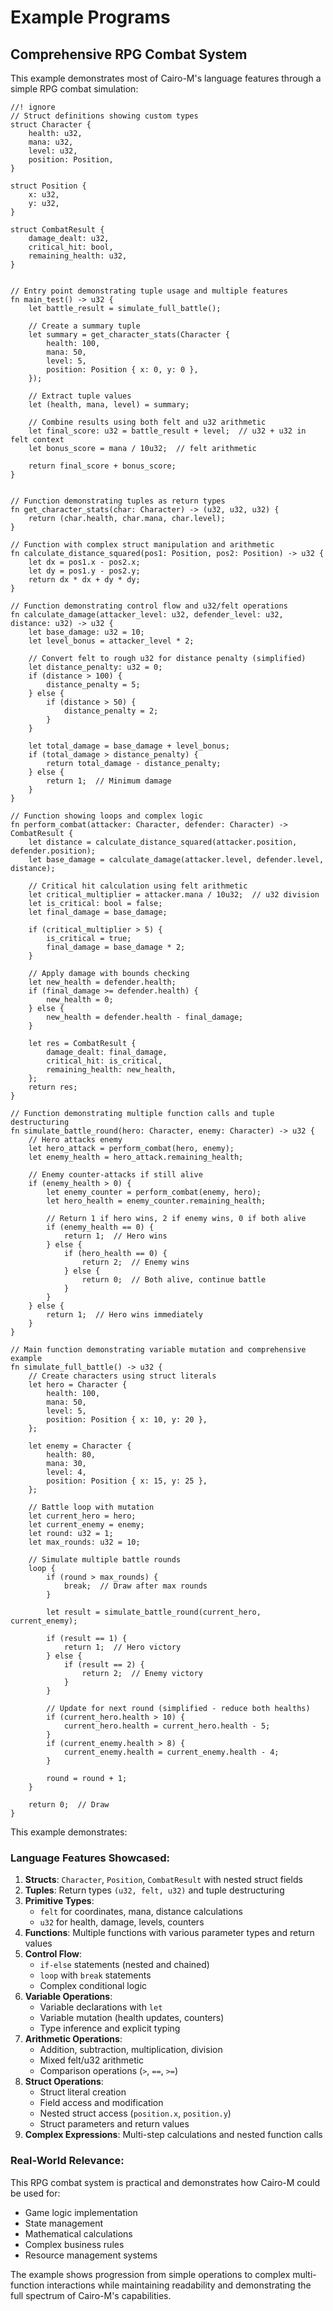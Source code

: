 # Example Programs

## Comprehensive RPG Combat System

This example demonstrates most of Cairo-M's language features through a simple
RPG combat simulation:

```cairo-m
//! ignore
// Struct definitions showing custom types
struct Character {
    health: u32,
    mana: u32,
    level: u32,
    position: Position,
}

struct Position {
    x: u32,
    y: u32,
}

struct CombatResult {
    damage_dealt: u32,
    critical_hit: bool,
    remaining_health: u32,
}


// Entry point demonstrating tuple usage and multiple features
fn main_test() -> u32 {
    let battle_result = simulate_full_battle();

    // Create a summary tuple
    let summary = get_character_stats(Character {
        health: 100,
        mana: 50,
        level: 5,
        position: Position { x: 0, y: 0 },
    });

    // Extract tuple values
    let (health, mana, level) = summary;

    // Combine results using both felt and u32 arithmetic
    let final_score: u32 = battle_result + level;  // u32 + u32 in felt context
    let bonus_score = mana / 10u32;  // felt arithmetic

    return final_score + bonus_score;
}


// Function demonstrating tuples as return types
fn get_character_stats(char: Character) -> (u32, u32, u32) {
    return (char.health, char.mana, char.level);
}

// Function with complex struct manipulation and arithmetic
fn calculate_distance_squared(pos1: Position, pos2: Position) -> u32 {
    let dx = pos1.x - pos2.x;
    let dy = pos1.y - pos2.y;
    return dx * dx + dy * dy;
}

// Function demonstrating control flow and u32/felt operations
fn calculate_damage(attacker_level: u32, defender_level: u32, distance: u32) -> u32 {
    let base_damage: u32 = 10;
    let level_bonus = attacker_level * 2;

    // Convert felt to rough u32 for distance penalty (simplified)
    let distance_penalty: u32 = 0;
    if (distance > 100) {
        distance_penalty = 5;
    } else {
        if (distance > 50) {
            distance_penalty = 2;
        }
    }

    let total_damage = base_damage + level_bonus;
    if (total_damage > distance_penalty) {
        return total_damage - distance_penalty;
    } else {
        return 1;  // Minimum damage
    }
}

// Function showing loops and complex logic
fn perform_combat(attacker: Character, defender: Character) -> CombatResult {
    let distance = calculate_distance_squared(attacker.position, defender.position);
    let base_damage = calculate_damage(attacker.level, defender.level, distance);

    // Critical hit calculation using felt arithmetic
    let critical_multiplier = attacker.mana / 10u32;  // u32 division
    let is_critical: bool = false;
    let final_damage = base_damage;

    if (critical_multiplier > 5) {
        is_critical = true;
        final_damage = base_damage * 2;
    }

    // Apply damage with bounds checking
    let new_health = defender.health;
    if (final_damage >= defender.health) {
        new_health = 0;
    } else {
        new_health = defender.health - final_damage;
    }

    let res = CombatResult {
        damage_dealt: final_damage,
        critical_hit: is_critical,
        remaining_health: new_health,
    };
    return res;
}

// Function demonstrating multiple function calls and tuple destructuring
fn simulate_battle_round(hero: Character, enemy: Character) -> u32 {
    // Hero attacks enemy
    let hero_attack = perform_combat(hero, enemy);
    let enemy_health = hero_attack.remaining_health;

    // Enemy counter-attacks if still alive
    if (enemy_health > 0) {
        let enemy_counter = perform_combat(enemy, hero);
        let hero_health = enemy_counter.remaining_health;

        // Return 1 if hero wins, 2 if enemy wins, 0 if both alive
        if (enemy_health == 0) {
            return 1;  // Hero wins
        } else {
            if (hero_health == 0) {
                return 2;  // Enemy wins
            } else {
                return 0;  // Both alive, continue battle
            }
        }
    } else {
        return 1;  // Hero wins immediately
    }
}

// Main function demonstrating variable mutation and comprehensive example
fn simulate_full_battle() -> u32 {
    // Create characters using struct literals
    let hero = Character {
        health: 100,
        mana: 50,
        level: 5,
        position: Position { x: 10, y: 20 },
    };

    let enemy = Character {
        health: 80,
        mana: 30,
        level: 4,
        position: Position { x: 15, y: 25 },
    };

    // Battle loop with mutation
    let current_hero = hero;
    let current_enemy = enemy;
    let round: u32 = 1;
    let max_rounds: u32 = 10;

    // Simulate multiple battle rounds
    loop {
        if (round > max_rounds) {
            break;  // Draw after max rounds
        }

        let result = simulate_battle_round(current_hero, current_enemy);

        if (result == 1) {
            return 1;  // Hero victory
        } else {
            if (result == 2) {
                return 2;  // Enemy victory
            }
        }

        // Update for next round (simplified - reduce both healths)
        if (current_hero.health > 10) {
            current_hero.health = current_hero.health - 5;
        }
        if (current_enemy.health > 8) {
            current_enemy.health = current_enemy.health - 4;
        }

        round = round + 1;
    }

    return 0;  // Draw
}
```

This example demonstrates:

### Language Features Showcased:

1. **Structs**: `Character`, `Position`, `CombatResult` with nested struct
   fields
2. **Tuples**: Return types `(u32, felt, u32)` and tuple destructuring
3. **Primitive Types**:
   - `felt` for coordinates, mana, distance calculations
   - `u32` for health, damage, levels, counters
4. **Functions**: Multiple functions with various parameter types and return
   values
5. **Control Flow**:
   - `if-else` statements (nested and chained)
   - `loop` with `break` statements
   - Complex conditional logic
6. **Variable Operations**:
   - Variable declarations with `let`
   - Variable mutation (health updates, counters)
   - Type inference and explicit typing
7. **Arithmetic Operations**:
   - Addition, subtraction, multiplication, division
   - Mixed felt/u32 arithmetic
   - Comparison operations (`>`, `==`, `>=`)
8. **Struct Operations**:
   - Struct literal creation
   - Field access and modification
   - Nested struct access (`position.x`, `position.y`)
   - Struct parameters and return values
9. **Complex Expressions**: Multi-step calculations and nested function calls

### Real-World Relevance:

This RPG combat system is practical and demonstrates how Cairo-M could be used
for:

- Game logic implementation
- State management
- Mathematical calculations
- Complex business rules
- Resource management systems

The example shows progression from simple operations to complex multi-function
interactions while maintaining readability and demonstrating the full spectrum
of Cairo-M's capabilities.
